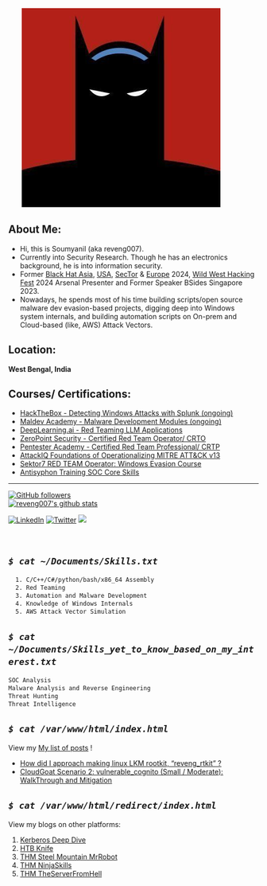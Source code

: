 
<!-- ## Welcome to GitHub Pages -->

<!-- <img style="padding-right: 50px;" align="left" src="reveng_rtkit/bat.jpg"> -->

<div style="text-align: center;">
    <img style="padding-right: 50px;" src="reveng_rtkit/bat.jpg" alt="Bat Image">
</div>

## About Me: 
- Hi, this is Soumyanil (aka reveng007).
- Currently into Security Research. Though he has an electronics background, he is into information security.
- Former [Black Hat Asia](https://www.blackhat.com/asia-24/arsenal/schedule/presenters.html#soumyanil-biswas-47163), [USA](https://www.blackhat.com/us-24/arsenal/schedule/presenters.html#soumyanil-biswas-47163), [SecTor](https://www.blackhat.com/sector/2024/arsenal/schedule/presenters.html#soumyanil-biswas-47163) & [Europe](https://www.blackhat.com/eu-24/arsenal/schedule/index.html#darkwidow-customizable-dropper-tool-targeting-windows-41187) 2024, [Wild West Hacking Fest](https://wildwesthackinfest.com/agenda-for-wwhf-2024-deadwood/) 2024 Arsenal Presenter and Former Speaker BSides Singapore 2023.
- Nowadays, he spends most of his time building scripts/open source malware dev evasion-based projects, digging deep into Windows system internals, and building automation scripts on On-prem and Cloud-based (like, AWS) Attack Vectors.

## Location:
**West Bengal, India**

## Courses/ Certifications:
- [HackTheBox - Detecting Windows Attacks with Splunk (ongoing)](https://academy.hackthebox.com/course/preview/detecting-windows-attacks-with-splunk)
- [Maldev Academy - Malware Development Modules (ongoing)](https://maldevacademy.com/syllabus)
- [DeepLearning.ai - Red Teaming LLM Applications](https://learn.deeplearning.ai/accomplishments/4ecfdaa0-31b8-4180-859b-b639d49bf05c?usp=sharing)
- [ZeroPoint Security - Certified Red Team Operator/ CRTO](https://eu.badgr.com/public/assertions/pM_ivRXJQ0iuVwdpFVRCdg?identity__email=soumyanilbiswas2018@gmail.com)
- [Pentester Academy - Certified Red Team Professional/ CRTP](https://www.credential.net/cb63b0b6-f75d-4139-adce-03ad8a70af3f)
- [AttackIQ Foundations of Operationalizing MITRE ATT&CK v13](https://www.credly.com/badges/35a3a463-7117-42ed-9dc2-bc26a7cc83ec)
- [Sektor7 RED TEAM Operator: Windows Evasion Course](https://drive.google.com/file/d/1LyrCWgZEmEVpPpLQiQFMZ9zt1_pm210f/view)
- [Antisyphon Training SOC Core Skills](https://drive.google.com/file/d/1Y7subNgM_mdaLcwJYwK8xV6MyzmLqUYZ/view)

---

[![GitHub followers](https://img.shields.io/github/followers/reveng007.svg?style=social&label=Follow&maxAge=2592000)](https://github.com/reveng007?tab=followers) \
[![reveng007's github stats](https://github-readme-stats.vercel.app/api?username=reveng007&theme=blue-green)](https://github.com/reveng007/github-readme-stats)

<!-- [![Twitter Followers](https://badgen.net/twitter/follow/javascript)](https://twitter.com/reveng007) -->

<a href="https://www.linkedin.com/in/soumyanil-biswas/" target="_blank"><img src="https://img.shields.io/badge/LinkedIn-%230077B5.svg?&style=flat-square&logo=linkedin&logoColor=white" alt="LinkedIn"></a>
<a href="https://twitter.com/reveng007" target="_blank"><img src="https://img.shields.io/badge/-Twitter-1ca0f1?style=flat-square&labelColor=1ca0f1&logo=twitter&logoColor=white" alt="Twitter"></a>
<a href="mailto:soumyanilbiswas2018@gmail.com"><img src="https://img.shields.io/badge/Gmail-D14836?style=for-the-badge&logo=gmail&logoColor=white" /></a>

<!--
## Github:

<ins>[reveng007](https://github.com/reveng007)</ins>

## Twitter: -->
<!-- <ins>[@reveng007](https://www.twitter.com/reveng007/)</ins> -->
<!--
[![Twitter Follow](https://img.shields.io/twitter/follow/reveng007?style=social)](https://twitter.com/reveng007)

## Linkedin:

<ins>[SoumyanilBiswas](https://www.linkedin.com/in/soumyanil-biswas/)</ins>

-->

<br clear="left"/>
<!-- <br /> -->
<!-- <br /> -->

## _`$ cat ~/Documents/Skills.txt`_
```
  1. C/C++/C#/python/bash/x86_64 Assembly
  2. Red Teaming
  3. Automation and Malware Development
  4. Knowledge of Windows Internals
  5. AWS Attack Vector Simulation
```
## _`$ cat ~/Documents/Skills_yet_to_know_based_on_my_interest.txt`_
```
SOC Analysis
Malware Analysis and Reverse Engineering
Threat Hunting 
Threat Intelligence
```

## _`$ cat /var/www/html/index.html`_

View my <ins><a href="https://reveng007.github.io/blog/" target="_blank">My list of posts</a></ins> !

- <ins><a href="https://reveng007.github.io/blog/2022/03/08/reveng_rkit_detailed.html" target="_blank">How did I approach making linux LKM rootkit, “reveng_rtkit” ?</a></ins>
- <ins><a href="https://reveng007.github.io/blog/2024/01/29/CloudGat-AWS-Scenario-2-vulnerable_cognito-(Small-or-Moderate).html" target="_blank">CloudGoat Scenario 2: vulnerable_cognito (Small / Moderate): WalkThrough and Mitigation</a></ins>

## _`$ cat /var/www/html/redirect/index.html`_

View my blogs on other platforms:
1. <a href="https://hackhouse.net/?p=901" target="_blank">Kerberos Deep Dive</a>
2. <a href="https://hackhouse.net/?p=1025" target="_blank">HTB Knife</a>
3. <a href="https://soumyani1.medium.com/thm-steel-mountain-mr-robot-themed-windows-machine-88ee446cbef7" target="_blank">THM Steel Mountain MrRobot</a>
4. <a href="https://soumyani1.medium.com/thm-ninja-skills-writeup-ce333d3223f3" target="_blank">THM NinjaSkills</a>
5. <a href="https://github.com/reveng007/TryHackMe/blob/main/The%20Server%20From%20Hell/README.md" target="_blank">THM TheServerFromHell</a>

<!--

## _`$ sudo openvpn ./zabsec.com.ovpn`_

View this site too:
1. <a href="https://zabsec.com" target="_blank">zabsec.com</a> hosted by my extremely hardworking and talented friend Zablon Shewangizaw.

-->

<!-- You can use the [editor on GitHub](https://github.com/reveng007/reveng007.github.io/edit/main/README.md) to maintain and preview the content for your website in Markdown files.

Whenever you commit to this repository, GitHub Pages will run [Jekyll](https://jekyllrb.com/) to rebuild the pages in your site, from the content in your Markdown files.

### Markdown

Markdown is a lightweight and easy-to-use syntax for styling your writing. It includes conventions for

```markdown
Syntax highlighted code block

# Header 1
## Header 2
### Header 3

- Bulleted
- List

1. Numbered
2. List

**Bold** and _Italic_ and `Code` text

[Link](url) and ![Image](src)
```

For more details see [Basic writing and formatting syntax](https://docs.github.com/en/github/writing-on-github/getting-started-with-writing-and-formatting-on-github/basic-writing-and-formatting-syntax).

### Jekyll Themes

Your Pages site will use the layout and styles from the Jekyll theme you have selected in your [repository settings](https://github.com/reveng007/reveng007.github.io/settings/pages). The name of this theme is saved in the Jekyll `_config.yml` configuration file.

### Support or Contact

Having trouble with Pages? Check out our [documentation](https://docs.github.com/categories/github-pages-basics/) or [contact support](https://support.github.com/contact) and we’ll help you sort it out.

-->
